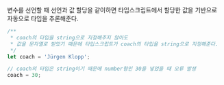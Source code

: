 변수를 선언할 때 선언과 값 할당을 같이하면 타입스크립트에서 할당한 값을 기반으로
자동으로 타입을 추론해준다.

```typescript
/**
 * coach의 타입을 string으로 지정해주지 않아도
 * 값을 문자열로 받았기 때문에 타입스크립트가 coach의 타입을 string으로 지정해준다.
 */
let coach = 'Jürgen Klopp';

// coach의 타입은 string이기 때문에 number형인 30을 넣었을 때 오류 발생
coach = 30;
```
